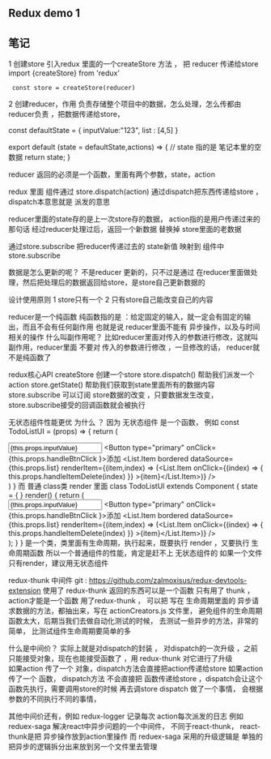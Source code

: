 ## Redux demo 1    

## 笔记 
1 创建store 
     引入redux 里面的一个createStore 方法 ， 把 reducer 传递给store  
     import {createStore} from 'redux'

     const store = createStore(reducer)

2  创建reducer，作用 负责存储整个项目中的数据，怎么处理，怎么传都由reducer负责 ，把数据传递给store， 


const defaultState = {
    inputValue:"123",
    list : [4,5]
}

export default (state = defaultState,actions) => {  // state 指的是 笔记本里的空数据
    return state;
} 

reducer 返回的必须是一个函数，里面有两个参数，state，action 

redux 里面   组件通过 store.dispatch(action) 通过dispatch把东西传递给store ，dispatch本意思就是 派发的意思

reducer里面的state存的是上一次store存的数据， action指的是用户传递过来的那句话 
经过reducer处理过后，返回一个新数据 替换掉 store里面的老数据

通过store.subscribe 把reducer传递过去的 state新值 映射到 组件中 
 store.subscribe


数据是怎么更新的呢？ 不是reducer 更新的，只不过是通过 在reducer里面做处理，然后把处理后的数据返回给store，是store自己更新数据的


设计使用原则 
1 store只有一个
2 只有store自己能改变自己的内容 

reducer是一个纯函数
纯函数指的是 ：给定固定的输入，就一定会有固定的输出，而且不会有任何副作用
也就是说 reducer里面不能有 异步操作，以及与时间相关的操作
什么叫副作用呢？ 比如reducer里面对传入的参数进行修改，这就叫副作用，reducer里面 不要对 传入的参数进行修改 ，一旦修改的话，
reducer就不是纯函数了 

redux核心API
createStore 创建一个store
store.dispatch() 帮助我们派发一个action 
store.getState() 帮助我们获取到state里面所有的数据内容 
store.subscribe  可以订阅 store数据的改变 ，只要数据发生改变，store.subscribe接受的回调函数就会被执行 

无状态组件性能更优 为什么 ？
因为  无状态组件 是一个函数， 例如
const TodoListUI = (props) => {
    return (
        <div className='todolist_box'>
            <Input placeholder="Basic usage" value = {this.props.inputValue} onChange = {this.props.handleInputChange}/> 
            <Button type="primary" onClick={this.props.handleBtnClick }>添加</Button>
            <List.Item
            bordered
            dataSource={this.props.list}
            renderItem={(item,index) => (<List.Item onClick={(index) => { this.props.handleItemDelete(index) }} >{item}</List.Item>)}
            />
        </div>
    )
}
而 普通 class类 render 里面 
class TodoListUI extends Component {
    state = {  }
    render() {
        return (
            <div className='todolist_box'>
                <Input placeholder="Basic usage" value = {this.props.inputValue} onChange = {this.props.handleInputChange}/> 
                <Button type="primary" onClick={this.props.handleBtnClick }>添加</Button>
                <List.Item
                bordered
                dataSource={this.props.list}
                renderItem={(item,index) => (<List.Item onClick={(index) => { this.props.handleItemDelete(index) }} >{item}</List.Item>)}
                />
             </div>
        );
    }
} 
是一个类，类里面有生命周期，执行起来，既要执行 render ，又要执行  生命周期函数 
所以一个普通组件的性能，肯定是赶不上 无状态组件的 
如果一个文件只有render，建议用无状态组件  


redux-thunk  中间件  git : https://github.com/zalmoxisus/redux-devtools-extension
使用了 redux-thunk  返回的东西可以是一个函数 
只有用了 thunk  ，action才能是一个函数 
用了redux-thunk  ， 可以把 写在 生命周期里面的 异步请求数据的方法，都抽出来，写在 actionCreators.js  文件里，
避免组件的生命周期函数太大，后期当我们去做自动化测试的时候， 去测试一些异步的方法，非常的简单，  比测试组件生命周期要简单的多 


什么是中间价？ 
实际上就是对dispatch的封装  ， 对dispatch的一次升级 ，之前只能接受对象，现在也能接受函数了 ，用 redux-thunk  对它进行了升级  
如果action 传了一个 对象，dispatch方法会直接把action传递给store
如果action 传了一个 函数， dispatch方法 不会直接把 函数传递给store ，dispatch会让这个函数先执行，需要调用store的时候 再去调store
dispatch  做了一个事情， 会根据参数的不同执行不同的事情， 

其他中间价还有，例如 redux-logger 记录每次 action每次派发的日志 
             例如 reduex-saga  解决react中异步问题的一个中间件， 不同于react-thunk，
             react-thunk是把 异步操作放到action里操作 
             而 reduex-saga 采用的升级逻辑是 单独的把异步的逻辑拆分出来放到另一个文件里去管理 